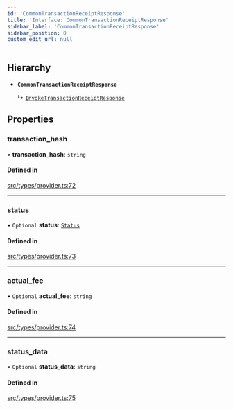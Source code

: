 ```yaml
---
id: 'CommonTransactionReceiptResponse'
title: 'Interface: CommonTransactionReceiptResponse'
sidebar_label: 'CommonTransactionReceiptResponse'
sidebar_position: 0
custom_edit_url: null
---
```


## Hierarchy

- **`CommonTransactionReceiptResponse`**

  ↳ [`InvokeTransactionReceiptResponse`](InvokeTransactionReceiptResponse.md)

## Properties

### transaction_hash

• **transaction_hash**: `string`

#### Defined in

[src/types/provider.ts:72](https://github.com/notV4l/starknet.js/blob/47ca727/src/types/provider.ts#L72)

---

### status

• `Optional` **status**: [`Status`](../modules.md#status)

#### Defined in

[src/types/provider.ts:73](https://github.com/notV4l/starknet.js/blob/47ca727/src/types/provider.ts#L73)

---

### actual_fee

• `Optional` **actual_fee**: `string`

#### Defined in

[src/types/provider.ts:74](https://github.com/notV4l/starknet.js/blob/47ca727/src/types/provider.ts#L74)

---

### status_data

• `Optional` **status_data**: `string`

#### Defined in

[src/types/provider.ts:75](https://github.com/notV4l/starknet.js/blob/47ca727/src/types/provider.ts#L75)
